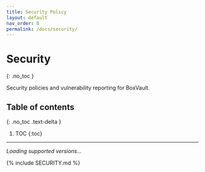 ```yaml
---
title: Security Policy
layout: default
nav_order: 8
permalink: /docs/security/
---
```


# Security
{: .no_toc }

Security policies and vulnerability reporting for BoxVault.

## Table of contents
{: .no_toc .text-delta }

1. TOC
{:toc}

---

<div id="supported-versions-content">
  <p><em>Loading supported versions...</em></p>
</div>

{% include SECURITY.md %}
